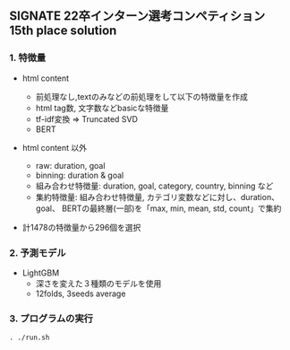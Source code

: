## SIGNATE 22卒インターン選考コンペティション 15th place solution
### 1. 特徴量
  - html content
    - 前処理なし,textのみなどの前処理をして以下の特徴量を作成
    - html tag数, 文字数などbasicな特徴量
    - tf-idf変換 => Truncated SVD
    - BERT
    
  - html content 以外
    - raw: duration, goal
    - binning: duration & goal
    - 組み合わせ特徴量: duration, goal, category, country, binning など
    - 集約特徴量: 組み合わせ特徴量, カテゴリ変数などに対し、duration、goal、 BERTの最終層(一部)を「max, min, mean, std, count」で集約
    
  - 計1478の特徴量から296個を選択

### 2. 予測モデル
  - LightGBM
    - 深さを変えた３種類のモデルを使用
    - 12folds, 3seeds average

### 3. プログラムの実行
```
. ./run.sh
```
